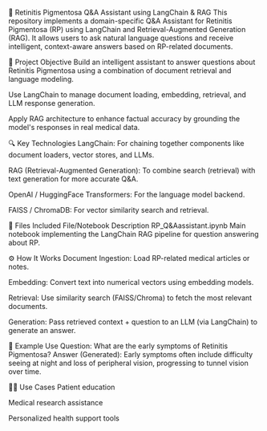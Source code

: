 🤖 Retinitis Pigmentosa Q&A Assistant using LangChain & RAG
This repository implements a domain-specific Q&A Assistant for Retinitis Pigmentosa (RP) using LangChain and Retrieval-Augmented Generation (RAG). It allows users to ask natural language questions and receive intelligent, context-aware answers based on RP-related documents.

🧠 Project Objective
Build an intelligent assistant to answer questions about Retinitis Pigmentosa using a combination of document retrieval and language modeling.

Use LangChain to manage document loading, embedding, retrieval, and LLM response generation.

Apply RAG architecture to enhance factual accuracy by grounding the model's responses in real medical data.

🔍 Key Technologies
LangChain: For chaining together components like document loaders, vector stores, and LLMs.

RAG (Retrieval-Augmented Generation): To combine search (retrieval) with text generation for more accurate Q&A.

OpenAI / HuggingFace Transformers: For the language model backend.

FAISS / ChromaDB: For vector similarity search and retrieval.

📁 Files Included
File/Notebook	Description
RP_Q&Aassistant.ipynb	Main notebook implementing the LangChain RAG pipeline for question answering about RP.

⚙️ How It Works
Document Ingestion: Load RP-related medical articles or notes.

Embedding: Convert text into numerical vectors using embedding models.

Retrieval: Use similarity search (FAISS/Chroma) to fetch the most relevant documents.

Generation: Pass retrieved context + question to an LLM (via LangChain) to generate an answer.

🧪 Example Use
Question: What are the early symptoms of Retinitis Pigmentosa?
Answer (Generated): Early symptoms often include difficulty seeing at night and loss of peripheral vision, progressing to tunnel vision over time.

👩‍⚕️ Use Cases
Patient education

Medical research assistance

Personalized health support tools
